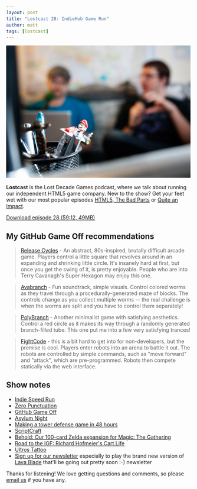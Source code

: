 ```yaml
---
layout: post
title: "Lostcast 28: IndieHub Game Run"
author: matt
tags: [lostcast]
---
```


<div class="full-frame">
	<img alt="Lostcast logo" src="/media/images/lostcast/makiRect.png">
</div>

**Lostcast** is the Lost Decade Games podcast, where we talk about running our independent HTML5 game company. New to the show? Get your feet wet with our most popular episodes [HTML5, The Bad Parts](/lostcast-episode-7-html5-the-bad-parts/) or [Quite an Impact](/lostcast-episode-14-quite-an-impact/).

<a class="download-podcast" href="http://media.lostdecadegames.com/lostcast/lostcast_28.mp3">
	Download episode 28 (59:12, 49MB)
</a>

## My GitHub Game Off recommendations

> [Release Cycles](http://www.release-cycles.com/) - An abstract, 80s-inspired, brutally difficult arcade game. Players control a little square that revolves around in an expanding and shrinking little circle. It's insanely hard at first, but once you get the swing of it, is pretty enjoyable. People who are into Terry Cavanagh's Super Hexagon may enjoy this one.

> [Avabranch](http://avabranch.zolmeister.com/) - Fun soundtrack, simple visuals. Control colored worms as they travel through a procedurally-generated maze of blocks. The controls change as you collect multiple worms -- the real challenge is when the worms are split and you have to control them separately!

> [PolyBranch](http://gregbatha.com/branches/) - Another minimalist game with satisfying aesthetics. Control a red circle as it makes its way through a randomly generated branch-filled tube. This one put me into a few very satisfying trances!

> [FightCode](http://fightcodegame.com/) - this is a bit hard to get into for non-developers, but the premise is cool. Players enter robots into an arena to battle it out. The robots are controlled by simple commands, such as "move forward" and "attack", which are pre-programmed. Robots then compete statically via the web interface.

## Show notes

* [Indie Speed Run](http://www.indiespeedrun.com/devsite/index.php)
* [Zero Punctuation](http://www.escapistmagazine.com/videos/view/zero-punctuation)
* [GitHub Game Off](https://github.com/blog/1303-github-game-off)
* [Asylum Night](http://www.escapistmagazine.com/content/indie-speed-run/?game=209)
* [Making a tower defense game in 48 hours](http://gamasutra.com/blogs/MattHackett/20130115/184867/Asylum_Night_making_a_tower_defense_game_in_48_hours.php)
* [ScriptCraft](https://github.com/walterhiggins/ScriptCraft)
* [Behold: Our 100-card Zelda expansion for Magic: The Gathering](http://www.gamesradar.com/behold-our-100-card-zelda-expansion-for-magic-the-gathering/)
* [Road to the IGF: Richard Hofmeier's Cart Life](http://indiegames.com/2013/01/road_to_the_igf_richard_hofmei.html)
* [Ultros Tattoo](https://twitter.com/i/#!/richtaur/media/slideshow?url=pic.twitter.com%2FmUR7bxtX)
* [Sign up for our newsletter](http://goo.gl/3Iaku) especially to play the brand new version of [Lava Blade](http://lavablade.com/) that'll be going out pretty soon :-)
newsletter

Thanks for listening! We love getting questions and comments, so please [email us](mailto:hello@lostdecadegames.com) if you have any.
